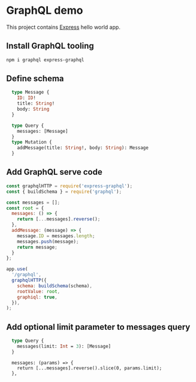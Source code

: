 # GraphQL demo

This project contains [Express](https://expressjs.com/) hello world app.

## Install GraphQL tooling

```bash
npm i graphql express-graphql
```

## Define schema

```graphql
  type Message {
    ID: ID!
    title: String!
    body: String
  }

  type Query {
    messages: [Message]
  }
  type Mutation {
    addMessage(title: String!, body: String): Message
  }
```

## Add GraphQL serve code

```js
const graphqlHTTP = require('express-graphql');
const { buildSchema } = require('graphql');

const messages = [];
const root = {
  messages: () => {
    return [...messages].reverse();
  },
  addMessage: (message) => {
    message.ID = messages.length;
    messages.push(message);
    return message;
  }
};

app.use(
  '/graphql',
  graphqlHTTP({
    schema: buildSchema(schema),
    rootValue: root,
    graphiql: true,
  }),
);
```

## Add optional limit parameter to messages query


```graphql
  type Query {
    messages(limit: Int = 3): [Message]
  }
```

```
  messages: (params) => {
    return [...messages].reverse().slice(0, params.limit);
  },
```
